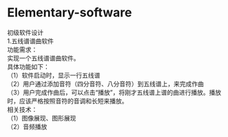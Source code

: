 # Elementary-software
初级软件设计  
1.五线谱谱曲软件  
功能需求：  
实现一个五线谱谱曲软件。  
具体功能如下：  
（1）软件启动时，显示一行五线谱  
（2）用户通过添加音符（四分音符、八分音符）到五线谱上，来完成作曲  
（3）用户完成作曲后，可以点击“播放”，将刚才五线谱上谱的曲进行播放。播放时，应该严格按照音符的音调和长短来播放。  
相关技术：  
（1）图像展现、图形展现  
（2）音频播放  
